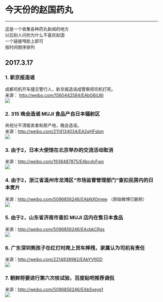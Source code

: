 ﻿
# 今天份的赵国药丸  


---

这是一个收集各种药丸新闻的地方  
以后别人问你为什么不喜欢赵国  
一个链接甩脸上即可  
按时间倒序排列  

## 2017.3.17
### 1. 新京报造谣
成都司机开车撞交警行人，新京报造谣成警察把司机打死。  
来源： http://weibo.com/1560442584/EAbG6jU6I  
![](https://github.com/chinese-pill/chinese-pill/raw/master/img/20170317/1.png)

### 2. 315 晚会造谣 MUJI 食品产自日本辐射区
央视分不清贩卖者和原产地，晚会造谣。  
来源：http://weibo.com/2114134034/EA2qHFsbm  
![](https://github.com/chinese-pill/chinese-pill/raw/master/img/20170317/7.png)

### 3. 由于2，日本大使馆在北京举办的交流活动取消
来源：http://weibo.com/1938487875/EAbcdyFwo  
![](https://github.com/chinese-pill/chinese-pill/raw/master/img/20170317/2.png)

### 4. 由于2，浙江省温州市龙湾区“市场监督管理部门”查扣民房内的日本麦片
来源：http://weibo.com/5096856246/EAbNX0mew （原始微博已删除）  
![](https://github.com/chinese-pill/chinese-pill/raw/master/img/20170317/3.png)

### 5. 由于2，山东省济南市查扣 MUJI 店内在售日本食品
来源：http://weibo.com/5096856246/EAcbkCRgs  
![](https://github.com/chinese-pill/chinese-pill/raw/master/img/20170317/6.png)

### 6. 广东深圳熊孩子在红灯时爬上货车摔残，家属认为司机有责任
来源：http://weibo.com/2214838982/EAbYVfjDD  
![](https://github.com/chinese-pill/chinese-pill/raw/master/img/20170317/4.png)

### 7. 朝鲜将要进行第六次核试验，百度贴吧推荐调侃
来源：http://weibo.com/5096856246/EAbSxeyq1  
![](https://github.com/chinese-pill/chinese-pill/raw/master/img/20170317/5.png)


